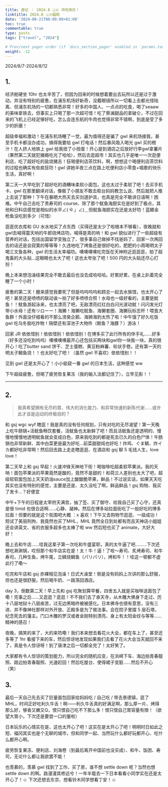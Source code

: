 ```yaml
---
title: 游记 ｜ 2024.8 🇯🇵 冲向快乐！
linktitle: 2024.8 🇯🇵福岡
date: '2024-08-21T00:00:00+01:00'
toc: true
commentable: true
type: posts
tags: ["travel", "2024"]

# Prev/next pager order (if `docs_section_pager` enabled in `params.toml`)
weight: -12
---
```


2024/8/7-2024/8/12

##  1.

经济舱硬坐 10hr 也太辛苦了，但因为回来的时候想着要出去玩所以还是过于激动，并没有特别的疲惫，在浦东机场好新奇，没戴眼镜所以一切看上去都光怪陆离、但浦东机场的一切都熟悉非常！好多的中国人、一点点的吃食，喝了seaaw 的美味拿铁去，但事实上只喝了那一次超可惜！吃了蔡澜甜品的拿破仑，不过在回来的飞机上已经足够好吃，怎么会连东航的牛肉也觉得非常不错啊，到底是受了多少的折磨！

超级幸福和激动！在浦东机场睡了一觉，最为值得还是骗了 gwl 来机场接我，甚至手机卡都没办成功，搞得我要给 gwl 打电话！然后暴风吸入喝光 gwl 买的橙汁！在人挤人地铁上 gwl 给我扭了小扭蛋！开心是到酒店之后放好行李gwl拿薯片（果然第二天就犯猪瘾吃光了哈哈），然后去逛超市！其实也几乎是唯一一次逛便利店，吃了超好吃的盐烧猪舌！狂喝便利店茶饮料，啊，想想这个喝便利店茶饮料的过程也确实有些疯狂叻！gwl 讲她半夜三点在路上吃便利店小零食+唱歌的快乐生活，真好啊！

第二天一大早吃到了超好吃的酒糟味柔软小面包，这也太过于柔软了吧！去买手机卡、gwl 在那里翻译对话，像极了小朋友不敢去柜台妈妈教怎么说、然后就把人推上去说了那种！下午在暴晒大热天去买剑道护具，也真是完全不敢讲日语啊！困难。中午自己去吃了贵寿司的 course、除了那个鱿鱼海胆实在是好到了极点，其他和日料店感觉是相似的水平∠( ᐛ 」∠)＿但鱿鱼海胆实在还是太好叻！蓝鳍金枪鱼没吃到多少（可惜）

逛逛优衣库和 GU 水水地买了点东西（买得还是太少了啦根本不够看），夜晚就和gwl去喊得震天响的牛郎烧烤店叻，喊得是真的响！和 gwl 貌似进行了一些超级有营养的对话，包括出国留学变独立了、很多事自己做掉不找爸妈了、回家一次再回去的话还是会寂寞的等等等！久违地吃了烤鱼还是很好吃的，肥肥的小雨喝明太子喝三文鱼各种，gwl 的生活太幸福叻。噢噢噢噢吃完饭在天神附近逛逛逛，拍了超鬼畜的大头贴…这眼睛也太大了吧！这也太夸张了吧！500 円的大头贴还尽心打扮！

晚上本来想泡澡结果完全不敢去最后也没去成哈哈哈。好累好累，在桌上趴着完全睡了一个小时！

疲惫的第二天！醒来感觉我要死了但是呜呜呜呜和顾总一起去水族馆，也太开心了吧！甚至还是喷喷的联动诶～拍了好多喷喷合照！水母也一级好看的，主要是鱿鱼！！鱿鱼游起泳来，也太漂亮了吧，无敌漂亮红红白白闪光波动鱿！闪闪发光灯带小水母！还有リローー！海獭！海獭吃鱿鱼、海獭套圈、海獭玩标志杆！喂食大鱼群！外面没仔细看的不那么滂臭企鹅、海狮海豹太热了啦！中午饿了好久吃饭 gwl 吃乌冬我吃炸物！隔壁还有深池子大物件（鲸鱼？海豚？）游泳！

回家 JR 依依惜别！依依惜别！依依惜别！在博多买了此行所有的伴手礼……好多（好多还没吃到呜呜）噢噢噢噢最开心还包括买两块和gwl你一块我一块，真的很开心！吃了butter sand 饼干、芝士蛋糕、黄豆粉麻薯、轮状手卷。还有第一天的明太子鲷鱼烧！！也太好吃了吧！（虽然 gwl 不喜欢）依依惜别！！

见到 gwl 还是太开心了！小小偷窥一番 gwl 的日本生活，这种感觉 ww

下午超级疲惫，但喝了疲劳恢复果冻（我的输入法都记住了），立竿见影！！

---


##  2.

> 我真希望拥有无尽的胃、伟大的消化能力、和异常快速的新陈代谢……或许此才该是运动的终极目的？


和 gsj wgc wyf 瞎逛！我是真的没有任何规划，只有对吃的无尽渴望！第一天晚上吃牛肠锅+活鱿鱼畅饮套餐，活鱿鱼也太新鲜了吧！而且活鱿鱼还是透明的、慢慢地慢慢地透明鱿鱼就会变成白色，原来我吃到的都是死去已久的白色尸体！牛肠锅也非常新鲜、其中白菜更是最为好吃…前菜甜甜炖也好吃！炸鸡、ぐま鯖、炸イカ都好吃非常啊！然后回去路上走走瞎逛逛、在酒店和 gsj 聊 5 毛钱人生，love love！

第二天早上和 gsj 早起！火速冲锋天神地下街！喝咖啡吃超柔软苹果派。我的天呐！面包苹果派的苹果竟然是酸的，竟然不是甜的！和荷兰人差别也太大了吧，超级软软面包加上天天奶油sauce加上酸酸脆苹果，鲜品！不过说实话，如果天天吃其实也没有特别的感觉，主要是还是、太久没吃了啊，鲜品鲜品！gsj 购物、我买了发卡…？好便宜

中午+下午的日程是太宰府天满宫，抽了签、买了御守、给我自己买了心守，还真是很 timid 也很合适啊……心静、凝神。然后在博多站拉面街吃了一般好吃的博多拉面！但要的就是这个氛围吧大概 ：x 喜欢！下午又去购物节逛逛、一级成功！短试了美丽刑拘、我竟然也买了MHL，MHL 竟然全日到处都有而且天神店小姐姐还会讲英文、省的衣服多超多也太棒了啦 ww 然后短也买了 animate，大好大好！

晚上去和牛店……哇我这辈子第一次吃和牛盛宴耶，真的太牛逼了吧………下次还想吃涮涮锅，哎但那个和牛店实在是！太！牛！逼！了啦～寿司、炙烤寿司、和牛寿司，几种生鱼，烤牛尾，立鳞烧鲷鱼（パリパリ），烤和牛！！哇这一顿都不虚此行了嘞～

吃完和牛店和 gsj 赤裸相见泡澡！日式大澡堂！倒是没有妈妈上次讲的那么舒服，但也还是很舒服，然后喝牛奶、一路荡回酒店。

day 3，倒数第二天！早上先和 gsj 吃聚划算早餐，四舍五入就是买咖啡送面包了嘞！完事之后……又逛逛？逛逛！不不我们去了承天寺，从木雕大佛身下走过、历十八层地狱十八层疾苦，过无边黑暗终被被感化。日本佛寺也很有意思，没有三进、并不像神社那样对外开放、正殿多是为了做法事。会在院子里摆 5 层石塔，纪念死去的藩主。门口木雕的罗汉或者金刚特别漂亮、身上有太阳金纹与等等……精神的感召！

夜晚，搞笑的来了，大的来叻嘞！我们本来想去看花火大会，都在车上了，甚至还多等了 1hr 看接下来的车，然后惊讶地发现如果我们去看了花火大会当天就回不来了，真是令人惊讶呀！到了唐津之后一切都全完了！太好笑了。

大家都有令人惊讶的策划能力，所以完全的随机应变，在浜崎下车、海边拍青春靓照、路边拍青春靓照、光速赶回！然后吃屋台、使得裙子变脏……然后不开心（笑）

##  3.

最后一天自己先去买了巨量面包回家给妈妈吃 / 自己吃 / 带去景德镇，逛了 MHL，时间正好吃利久牛舌！啊——利久牛舌真的好满足啊，那么厚一片、烤得那么好，够香又嫩又Q，恨只恨自己吃不下那么多！恨只恨自己胃容量有限！（欲望大胃小，下次还是要尝一口的量啦）

日本玩乐的心情实在是，这也太开心了吧！这实在是太开心了吧！明明时日如此之短、福冈其实也是个无聊的城市，但和同学一起、当然玩什么都好玩都开心、吃什么都开心啊。

疲劳恢复果冻、便利店、刘海卷（到最后离开中国前也没买成）、和牛、饭团、寿司，无论什么都让我欲罢不能！

也羡慕的，羡慕 gwl 找到了工作、买了房，谁不想 settle down 呢？当然也想 settle down 的啊。路漫漫其修远兮！一年半载去一下日本看看小同学实在还是太开心了！☺️ 下次还想去东京、想看铃木同学想看丁安！☺️
